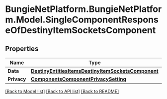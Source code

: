 # BungieNetPlatform.BungieNetPlatform.Model.SingleComponentResponseOfDestinyItemSocketsComponent
## Properties

Name | Type | Description | Notes
------------ | ------------- | ------------- | -------------
**Data** | [**DestinyEntitiesItemsDestinyItemSocketsComponent**](DestinyEntitiesItemsDestinyItemSocketsComponent.md) |  | [optional] 
**Privacy** | [**ComponentsComponentPrivacySetting**](ComponentsComponentPrivacySetting.md) |  | [optional] 

[[Back to Model list]](../README.md#documentation-for-models) [[Back to API list]](../README.md#documentation-for-api-endpoints) [[Back to README]](../README.md)

